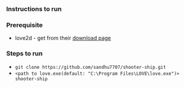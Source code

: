 ### Instructions to run

### Prerequisite
* love2d - get from their [download page](https://love2d.org/#download)

### Steps to run
* `git clone https://github.com/sandhu7707/shooter-ship.git`
* `<path to love.exe(default: "C:\Program Files\LOVE\love.exe")> shooter-ship`

